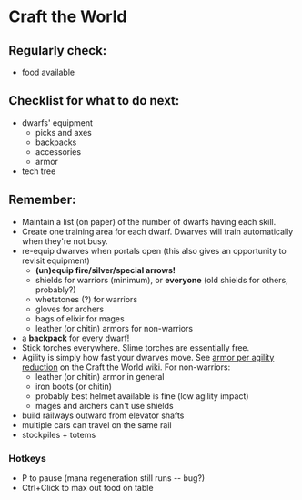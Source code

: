 # Craft the World

## Regularly check:

- food available

## Checklist for what to do next:

- dwarfs' equipment
  - picks and axes
  - backpacks
  - accessories
  - armor
- tech tree

## Remember:

- Maintain a list (on paper) of the number of dwarfs having each skill.
- Create one training area for each dwarf. Dwarves will train automatically when they're not busy.
- re-equip dwarves when portals open (this also gives an opportunity to revisit equipment)
  - **(un)equip fire/silver/special arrows!**
  - shields for warriors (minimum), or **everyone** (old shields for others, probably?)
  - whetstones (?) for warriors
  - gloves for archers
  - bags of elixir for mages
  - leather (or chitin) armors for non-warriors
- a **backpack** for every dwarf!
- Stick torches everywhere. Slime torches are essentially free.
- Agility is simply how fast your dwarves move. See [armor per agility reduction](https://crafttheworld.gamepedia.com/Armors#Armor_per_agility_reduction) on the Craft the World wiki. For non-warriors:
  - leather (or chitin) armor in general
  - iron boots (or chitin)
  - probably best helmet available is fine (low agility impact)
  - mages and archers can't use shields
- build railways outward from elevator shafts
- multiple cars can travel on the same rail
- stockpiles + totems

### Hotkeys

- P to pause (mana regeneration still runs -- bug?)
- Ctrl+Click to max out food on table
